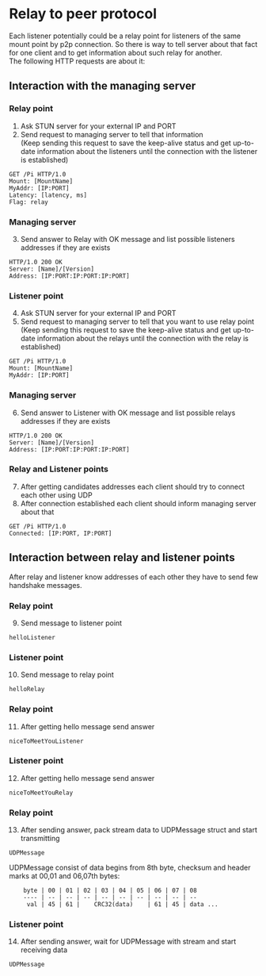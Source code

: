 # Relay to peer protocol

Each listener potentially could be a relay point for listeners of the same mount point by p2p connection. So there is way to tell server about that fact for one client and to get information about such relay for another.  
The following HTTP requests are about it:

## Interaction with the managing server

### Relay point
1. Ask STUN server for your external IP and PORT
2. Send request to managing server to tell that information  
   (Keep sending this request to save the keep-alive status and get up-to-date information about the listeners until the connection with the listener is established)

```http
GET /Pi HTTP/1.0
Mount: [MountName]
MyAddr: [IP:PORT]
Latency: [latency, ms]
Flag: relay
```

### Managing server
3. Send answer to Relay with OK message and list possible listeners addresses if they are exists

```http
HTTP/1.0 200 OK
Server: [Name]/[Version]
Address: [IP:PORT:IP:PORT:IP:PORT]
```

### Listener point
4. Ask STUN server for your external IP and PORT
5. Send request to managing server to tell that you want to use relay point  
   (Keep sending this request to save the keep-alive status and get up-to-date information about the relays until the connection with the relay is established)

```http
GET /Pi HTTP/1.0
Mount: [MountName]
MyAddr: [IP:PORT]
```

### Managing server
6. Send answer to Listener with OK message and list possible relays addresses if they are exists

```http
HTTP/1.0 200 OK
Server: [Name]/[Version]
Address: [IP:PORT:IP:PORT:IP:PORT]
```

### Relay and Listener points
7. After getting candidates addresses each client should try to connect each other using UDP
8. After connection established each client should inform managing server about that

```http
GET /Pi HTTP/1.0
Connected: [IP:PORT, IP:PORT]
```


## Interaction between relay and listener points

After relay and listener know addresses of each other they have to send few handshake messages.

### Relay point
9. Send message to listener point

```http
helloListener
```

### Listener point
10. Send message to relay point

```http
helloRelay
```

### Relay point
11. After getting hello message send answer

```http
niceToMeetYouListener
```

### Listener point
12. After getting hello message send answer

```http
niceToMeetYouRelay
```

### Relay point
13. After sending answer, pack stream data to UDPMessage struct and start transmitting

```http
UDPMessage
```

UDPMessage consist of data begins from 8th byte, checksum and header marks at 00,01 and 06,07th bytes:  

        byte | 00 | 01 | 02 | 03 | 04 | 05 | 06 | 07 | 08
        ---- | -- | -- | -- | -- | -- | -- | -- | -- | --
         val | 45 | 61 |    CRC32(data)    | 61 | 45 | data ...

### Listener point
14. After sending answer, wait for UDPMessage with stream and start receiving data

```http
UDPMessage
```